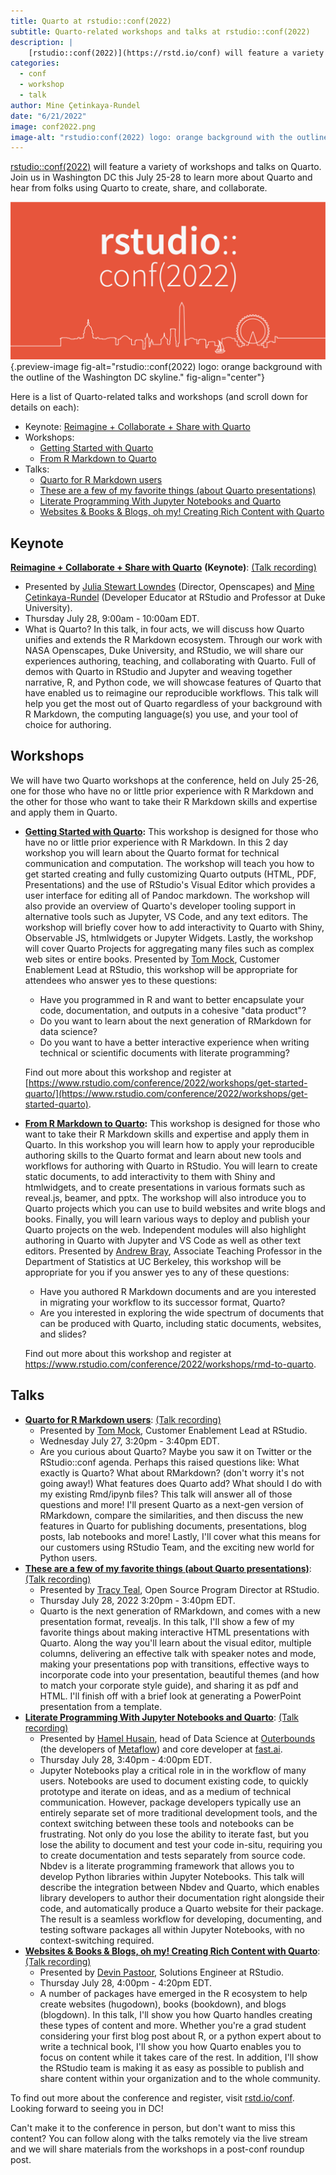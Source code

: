 ```yaml
---
title: Quarto at rstudio::conf(2022)
subtitle: Quarto-related workshops and talks at rstudio::conf(2022)
description: | 
    [rstudio::conf(2022)](https://rstd.io/conf) will feature a variety of workshops and talks on Quarto. Join us in Washington DC this July 25-28 to learn more about Quarto and hear from folks using Quarto to create, share, and collaborate.
categories:
  - conf
  - workshop
  - talk
author: Mine Çetinkaya-Rundel
date: "6/21/2022"
image: conf2022.png
image-alt: "rstudio:conf(2022) logo: orange background with the outline of the Washington DC skyline."
---
```




[rstudio::conf(2022)](https://rstd.io/conf) will feature a variety of workshops and talks on Quarto. Join us in Washington DC this July 25-28 to learn more about Quarto and hear from folks using Quarto to create, share, and collaborate.

![](conf2022.png){.preview-image fig-alt="rstudio::conf(2022) logo: orange background with the outline of the Washington DC skyline." fig-align="center"}

Here is a list of Quarto-related talks and workshops (and scroll down for details on each):

-   Keynote: [Reimagine + Collaborate + Share with Quarto](https://sched.co/11iZo)
-   Workshops:
    -   [Getting Started with Quarto](https://www.rstudio.com/conference/2022/workshops/get-started-quarto/)
    -   [From R Markdown to Quarto](https://www.rstudio.com/conference/2022/workshops/rmd-to-quarto/)
-   Talks:
    -   [Quarto for R Markdown users](https://sched.co/11iZa)
    -   [These are a few of my favorite things (about Quarto presentations)](https://sched.co/11ibN)
    -   [Literate Programming With Jupyter Notebooks and Quarto](https://sched.co/11ibe)
    -   [Websites & Books & Blogs, oh my! Creating Rich Content with Quarto](https://sched.co/11ibV)

## Keynote

[**Reimagine + Collaborate + Share with Quarto**](https://sched.co/11iZo) **(Keynote)**: [(Talk recording)](https://www.rstudio.com/conference/2022/keynotes/collaborate-with-quarto/)

-   Presented by [Julia Stewart Lowndes](https://jules32.github.io/) (Director, Openscapes) and [Mine Çetinkaya-Rundel](http://mine-cr.com/) (Developer Educator at RStudio and Professor at Duke University).
-   Thursday July 28, 9:00am - 10:00am EDT.
-   What is Quarto? In this talk, in four acts, we will discuss how Quarto unifies and extends the R Markdown ecosystem. Through our work with NASA Openscapes, Duke University, and RStudio, we will share our experiences authoring, teaching, and collaborating with Quarto. Full of demos with Quarto in RStudio and Jupyter and weaving together narrative, R, and Python code, we will showcase features of Quarto that have enabled us to reimagine our reproducible workflows. This talk will help you get the most out of Quarto regardless of your background with R Markdown, the computing language(s) you use, and your tool of choice for authoring.

## Workshops

We will have two Quarto workshops at the conference, held on July 25-26, one for those who have no or little prior experience with R Markdown and the other for those who want to take their R Markdown skills and expertise and apply them in Quarto.

-   [**Getting Started with Quarto**](https://www.rstudio.com/conference/2022/workshops/get-started-quarto/)**:** This workshop is designed for those who have no or little prior experience with R Markdown. In this 2 day workshop you will learn about the Quarto format for technical communication and computation. The workshop will teach you how to get started creating and fully customizing Quarto outputs (HTML, PDF, Presentations) and the use of RStudio's Visual Editor which provides a user interface for editing all of Pandoc markdown. The workshop will also provide an overview of Quarto's developer tooling support in alternative tools such as Jupyter, VS Code, and any text editors. The workshop will briefly cover how to add interactivity to Quarto with Shiny, Observable JS, htmlwidgets or Jupyter Widgets. Lastly, the workshop will cover Quarto Projects for aggregating many files such as complex web sites or entire books. Presented by [Tom Mock](https://themockup.blog/about.html), Customer Enablement Lead at RStudio, this workshop will be appropriate for attendees who answer yes to these questions:

    -   Have you programmed in R and want to better encapsulate your code, documentation, and outputs in a cohesive "data product"?
    -   Do you want to learn about the next generation of RMarkdown for data science?
    -   Do you want to have a better interactive experience when writing technical or scientific documents with literate programming?

    Find out more about this workshop and register at [https://www.rstudio.com/conference/2022/workshops/get-started-quarto/](https://www.rstudio.com/conference/2022/workshops/get-started-quarto).

-   [**From R Markdown to Quarto**](https://www.rstudio.com/conference/2022/workshops/rmd-to-quarto)**:** This workshop is designed for those who want to take their R Markdown skills and expertise and apply them in Quarto. In this workshop you will learn how to apply your reproducible authoring skills to the Quarto format and learn about new tools and workflows for authoring with Quarto in RStudio. You will learn to create static documents, to add interactivity to them with Shiny and htmlwidgets, and to create presentations in various formats such as reveal.js, beamer, and pptx. The workshop will also introduce you to Quarto projects which you can use to build websites and write blogs and books. Finally, you will learn various ways to deploy and publish your Quarto projects on the web. Independent modules will also highlight authoring in Quarto with Jupyter and VS Code as well as other text editors. Presented by [Andrew Bray](https://bids.berkeley.edu/people/andrew-bray), Associate Teaching Professor in the Department of Statistics at UC Berkeley, this workshop will be appropriate for you if you answer yes to any of these questions:

    -   Have you authored R Markdown documents and are you interested in migrating your workflow to its successor format, Quarto?
    -   Are you interested in exploring the wide spectrum of documents that can be produced with Quarto, including static documents, websites, and slides?

    Find out more about this workshop and register at <https://www.rstudio.com/conference/2022/workshops/rmd-to-quarto>.

## Talks

-   [**Quarto for R Markdown users**](https://sched.co/11iZa): [(Talk recording)](https://www.rstudio.com/conference/2022/talks/quarto-for-rmarkdown-users/)
    -   Presented by [Tom Mock](https://themockup.blog/about.html), Customer Enablement Lead at RStudio.
    -   Wednesday July 27, 3:20pm - 3:40pm EDT.
    -   Are you curious about Quarto? Maybe you saw it on Twitter or the RStudio::conf agenda. Perhaps this raised questions like: What exactly is Quarto? What about RMarkdown? (don't worry it's not going away!) What features does Quarto add? What should I do with my existing Rmd/ipynb files? This talk will answer all of those questions and more! I'll present Quarto as a next-gen version of RMarkdown, compare the similarities, and then discuss the new features in Quarto for publishing documents, presentations, blog posts, lab notebooks and more! Lastly, I'll cover what this means for our customers using RStudio Team, and the exciting new world for Python users.
-   [**These are a few of my favorite things (about Quarto presentations)**](https://sched.co/11ibN): [(Talk recording)](https://www.rstudio.com/conference/2022/talks/my-favorite-things-quarto-presentations/)
    -   Presented by [Tracy Teal](https://twitter.com/tracykteal), Open Source Program Director at RStudio.
    -   Thursday July 28, 2022 3:20pm - 3:40pm EDT.
    -   Quarto is the next generation of RMarkdown, and comes with a new presentation format, revealjs. In this talk, I'll show a few of my favorite things about making interactive HTML presentations with Quarto. Along the way you'll learn about the visual editor, multiple columns, delivering an effective talk with speaker notes and mode, making your presentations pop with transitions, effective ways to incorporate code into your presentation, beautiful themes (and how to match your corporate style guide), and sharing it as pdf and HTML. I'll finish off with a brief look at generating a PowerPoint presentation from a template.
-   [**Literate Programming With Jupyter Notebooks and Quarto**](https://sched.co/11ibe): [(Talk recording)](https://www.rstudio.com/conference/2022/talks/literate-programming-quarto/)
    -   Presented by [Hamel Husain](https://hamel.dev/), head of Data Science at [Outerbounds](https://outerbounds.com/) (the developers of [Metaflow](https://metaflow.org/)) and core developer at [fast.ai](https://www.fast.ai/).
    -   Thursday July 28, 3:40pm - 4:00pm EDT.
    -   Jupyter Notebooks play a critical role in in the workflow of many users. Notebooks are used to document existing code, to quickly prototype and iterate on ideas, and as a medium of technical communication. However, package developers typically use an entirely separate set of more traditional development tools, and the context switching between these tools and notebooks can be frustrating. Not only do you lose the ability to iterate fast, but you lose the ability to document and test your code in-situ, requiring you to create documentation and tests separately from source code. Nbdev is a literate programming framework that allows you to develop Python libraries within Jupyter Notebooks. This talk will describe the integration between Nbdev and Quarto, which enables library developers to author their documentation right alongside their code, and automatically produce a Quarto website for their package. The result is a seamless workflow for developing, documenting, and testing software packages all within Jupyter Notebooks, with no context-switching required.
-   [**Websites & Books & Blogs, oh my! Creating Rich Content with Quarto**](https://sched.co/11ibV): [(Talk recording)](https://www.rstudio.com/conference/2022/talks/sessions/quarto-deep-dive/websites-books-blogs-quarto/)
    -   Presented by [Devin Pastoor](https://github.com/dpastoor), Solutions Engineer at RStudio.
    -   Thursday July 28, 4:00pm - 4:20pm EDT.
    -   A number of packages have emerged in the R ecosystem to help create websites (hugodown), books (bookdown), and blogs (blogdown). In this talk, I'll show you how Quarto handles creating these types of content and more. Whether you're a grad student considering your first blog post about R, or a python expert about to write a technical book, I'll show you how Quarto enables you to focus on content while it takes care of the rest. In addition, I'll show the RStudio team is making it as easy as possible to publish and share content within your organization and to the whole community.

To find out more about the conference and register, visit [rstd.io/conf](https://rstd.io/conf). Looking forward to seeing you in DC!

Can't make it to the conference in person, but don't want to miss this content? You can follow along with the talks remotely via the live stream and we will share materials from the workshops in a post-conf roundup post.
